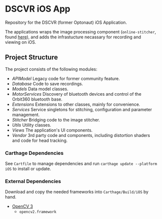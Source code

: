 # DSCVR iOS App

Repository for the DSCVR (former Optonaut) iOS Application. 

The applications wraps the image processing component (`online-stitcher`, found [here]()), and adds the infrastucture necassary for recording and viewing on iOS.

## Project Structure

The project consists of the following modules: 

* *APIModel* Legacy code for former community feature. 
* *Database* Code to save recordings. 
* *Models* Data model classes. 
* *MotorServices* Discovery of bluetooth devices and control of the Orbit360 bluetooth base. 
* *Extensions* Extensions to other classes, mainly for convenience. 
* *Services* Service singletons for stitching, configuration and parameter management. 
* *Stitcher* Bridging code to the image stitcher. 
* *Utils* Utility classes. 
* *Views* The application's UI components. 
* *Vendor* 3rd party code and components, including distortion shaders and code for head tracking. 

### Carthage Dependencies

See `Cartfile` to manage dependencies and run `carthage update --platform iOS` to install or update.

### External Dependencies

Download and copy the needed frameworks into `Carthage/Build/iOS` by hand.

* [OpenCV 3](http://opencv.org/downloads.html)
  * `opencv2.framework`
